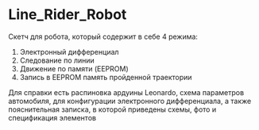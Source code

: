 # Line_Rider_Robot
Скетч для робота, который содержит в себе 4 режима:
1. Электронный дифференциал
2. Следование по линии
3. Движение по памяти (EEPROM)
4. Запись в EEPROM память пройденной траектории

Для справки есть распиновка ардуины Leonardo, схема параметров автомобиля, 
для конфигурации электронного дифференциала, а также пояснительная записка, 
в которой приведены схемы, фото и спецификация элементов
